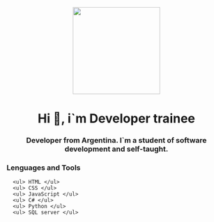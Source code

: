 <div id="header" align="center"> 
<img src="http://www.reactiongifs.com/keyboard-pound/beavis-on-computer/" width="200" />
  <h1 align="center"> Hi 👋, i`m Developer trainee </h1>
  <h3 align="center"> Developer from Argentina. I`m a student of software development and self-taught. </h3>
</div>

<div align="left">
  <h3> Lenguages and Tools </h3>
  <div>
     
      <ul> HTML </ul>
      <ul> CSS </ul>
      <ul> JavaScript </ul>
      <ul> C# </ul>
      <ul> Python </ul>
      <ul> SQL server </ul>
   
  </div>
</div>

### 

<!--
**AbelAlmada92/AbelAlmada92** is a ✨ _special_ ✨ repository because its `README.md` (this file) appears on your GitHub profile.

Here are some ideas to get you started:

- 🔭 I’m currently working on ...
- 🌱 I’m currently learning ...
- 👯 I’m looking to collaborate on ...
- 🤔 I’m looking for help with ...
- 💬 Ask me about ...
- 📫 How to reach me: ...
- 😄 Pronouns: ...
- ⚡ Fun fact: ...
-->
